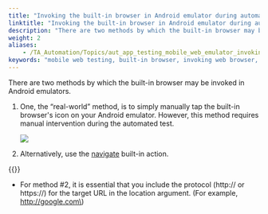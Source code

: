 ```yaml
--- 
title: "Invoking the built-in browser in Android emulator during automation"
linktitle: "Invoking the built-in browser in Android emulator during automation"
description: "There are two methods by which the built-in browser may be invoked in Android emulators."
weight: 2
aliases: 
    - /TA_Automation/Topics/aut_app_testing_mobile_web_emulator_invoking_browser.html
keywords: "mobile web testing, built-in browser, invoking web browser, built-in browser testing, emulators, invoking web browser"
---
```


There are two methods by which the built-in browser may be invoked in Android emulators.

1.  One, the “real-world” method, is to simply manually tap the built-in browser's icon on your Android emulator. However, this method requires manual intervention during the automated test.

    ![](/images/TA_Automation/Images/default_browser_emulator.png)

2.  Alternatively, use the [navigate](/TA_Automation/Topics/bia_navigate.html) built-in action.

{{<remember>}}

-   For method \#2, it is essential that you include the protocol \(http:// or https://\) for the target URL in the location argument. \(For example, http://google.com\)




